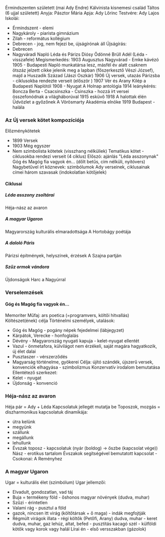 Érmindszenten született (mai Ady Endre)
Kálvinista kisnemesi család
Táltos (6 ujjal született)
Anyja: Pásztor Mária
Apja: Ady Lőrinc
Testvére: Ady Lajos
Iskolái:
- Érmindszent - elemi
- Nagykároly - piarista gimnázium
- Zilah - református kollégium
- Debrecen - jog, nem fejezi be, újságírónak áll
Újságírás:
- Debrecen
- Nagyváradi Napló
Léda és Párizs
Diósy Ödönné Brüll Adél (Léda - visszafele)
Megismerkedés: 1903 Augusztus Nagyvárad - Emke kávézó
1905 - Budapesti Napló munkatársa lesz, másfél év alatt csaknem ötszáz jelzett cikke jelenik meg a lapban (főszerkesztő Vészi József), majd a Huszadik Század (Jászi Oszkár)
1906 Új versek, utazás Párizsba - ciklusokba  rendezte verseit (először )
1907 Vér és Arany
Kilép a Budapesti Naplótól
1908 - Nyugat
A Holnap antológia
1914 leánykérés: Boncza Berta - Csacsinszka - Csinszka - hozzá írt versei összefonódnak a világháborúval
1915 esküvő
1918 A halottak élén
Üdvözlet a győzőnek
A Vörösmarty Akadémia elnöke
1919 Budapest - halála
### Az Új versek kötet kompozíciója
Előzménykötetek
- 1899 Versek
- 1903 Még egyszer
- Nem szimbolista kötetek (visszhang nélküliek)
Tematikus kötet - ciklusokba rendezi verseit (4 ciklus)
Előszó: ajánlás "Léda asszonynak"
Góg és Magóg fia vagyok én... (dőlt betűs, cím nélküli, nyitóvers)
Nagybetűvel írt köznevek: szimbólumok
Ady verseinek, ciklusainak címei három szavasak (indokolatlan kötőjelek)
#### Ciklusai
##### Léda asszony zsoltárai
Héja-nász az avaron
##### A magyar Ugaron
Magyarország kulturális elmaradottsága
A Hortobágy poétája
##### A daloló Páris
Párizsi építmények, helyszínek, érzések
A Szajna partján
##### Szűz ormok vándora
Újdonságok
Harc a Nagyúrral
### Verselemzések
#### Góg és Magóg fia vagyok én...
Memoriter
Műfaj: ars poetica (=programvers, költői hitvallás)
Költészet(ének) célja
Történelmi személyek, utalások:
- Góg és Magóg - pogány népek fejedelmei (lábjegyzet)
- Kárpátok, Verecke - honfoglalás
- Dévény - Magyarország nyugati kapuja - kelet-nyugat ellentét
- Vazul - önmetafora, külvilágot nem érzékeli, saját magára hagyatkozik, új élet dalai
- Pusztaszer - vérszerződés
- Magyarság történelme, gyökerei
Célja: újító szándék, újszerű versek, konvenciók elhagyása - szimbolizmus
Konzervatív irodalom bemutatása
Ellentétező szerkezet:
- Kelet - nyugat
- Újdonság - konvenció
### Héja-nász az avaron
Héja pár = Ady + Léda
Kapcsolatuk jellegét mutatja be
Toposzok, mozgás = diszharmonikus kapcsolatuk dinamikája:
- útra kelünk
- megyünk
- szállunk
- megállunk
- lehullunk
- Évszak toposz - kapcsolatuk (nyár (boldog) → őszbe (kapcsolat vége))
Nász - erotikus tartalom
Évszakok segítségével bemutatott kapcsolat - Csokonai: A Reményhez
### A magyar Ugaron
Ugar = kulturális élet (szimbólum)
Ugar jellemzői:
- Elvadult, gondozatlan, vad táj
- Buja = termékeny föld - őshonos magyar növények (dudva, muhar)
- Szűzi - érintetlen
- Valami rág - pusztul a föld
- gazok, nincsen itt virág (költőtársak + ő maga) - indák megfojtják
- Régmúlt virágok illata - régi költők (Petőfi, Arany)
dudva, muhar - keret
dudva, muhar, gaz lehúz, altat, befed - pusztítás
kacagó szél - külföldi kötők vagy korok vagy halál
Lírai én - első versszakban (gázolok)
